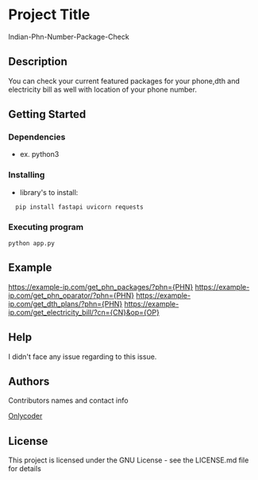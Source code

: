 

# Project Title

Indian-Phn-Number-Package-Check

## Description

You can check your current featured packages for your phone,dth and electricity bill as well with location of your phone number.  


## Getting Started

### Dependencies
* ex. python3

### Installing
* library's to install:
```
  pip install fastapi uvicorn requests
```

### Executing program

```
python app.py
```

## Example
https://example-ip.com/get_phn_packages/?phn={PHN}
https://example-ip.com/get_phn_oparator/?phn={PHN}
https://example-ip.com/get_dth_plans/?phn={PHN}
https://example-ip.com/get_electricity_bill/?cn={CN}&op={OP}

## Help
I didn't face any issue regarding to this issue. 

## Authors

Contributors names and contact info

[Onlycoder](https://www.linkedin.com/in/aungkon-malakar)



## License

This project is licensed under the GNU License - see the LICENSE.md file for details

